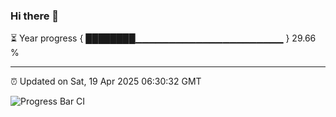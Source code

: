 ### Hi there 👋

⏳ Year progress { ████████▁▁▁▁▁▁▁▁▁▁▁▁▁▁▁▁▁▁▁▁▁▁ } 29.66 %

---

⏰ Updated on Sat, 19 Apr 2025 06:30:32 GMT

![Progress Bar CI](https://github.com/ZhaoGui/ZhaoGui/workflows/Progress%20Bar%20CI/badge.svg)
